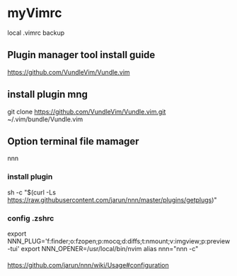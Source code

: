 # myVimrc
local .vimrc backup

## Plugin manager tool install guide
https://github.com/VundleVim/Vundle.vim

## install plugin mng
git clone https://github.com/VundleVim/Vundle.vim.git ~/.vim/bundle/Vundle.vim


## Option terminal file mamager
nnn 

### install plugin
sh -c "$(curl -Ls https://raw.githubusercontent.com/jarun/nnn/master/plugins/getplugs)"

### config .zshrc
export NNN_PLUG='f:finder;o:fzopen;p:mocq;d:diffs;t:nmount;v:imgview;p:preview-tui'
export NNN_OPENER=/usr/local/bin/nvim
alias nnn="nnn -c"

####
https://github.com/jarun/nnn/wiki/Usage#configuration
